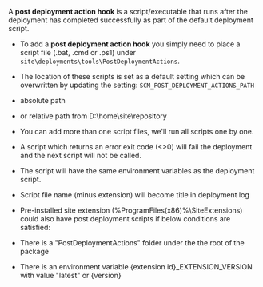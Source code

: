 A **post deployment action hook** is a script/executable that runs after the deployment has completed successfully as part of the default deployment script.

- To add a **post deployment action hook** you simply need to place a script file (.bat, .cmd or .ps1) under ```site\deployments\tools\PostDeploymentActions```.

- The location of these scripts is set as a default setting which can be overwritten by updating the setting: `SCM_POST_DEPLOYMENT_ACTIONS_PATH`

 - absolute path
 - or relative path from D:\home\site\repository

- You can add more than one script files, we'll run all scripts one by one.

- A script which returns an error exit code (<>0) will fail the deployment and the next script will not be called.

- The script will have the same environment variables as the deployment script.

- Script file name (minus extension) will become title in deployment log

- Pre-installed site extension (%ProgramFiles(x86)%\SiteExtensions) could also have post deployment scripts if below conditions are satisfied:
 - There is a "PostDeploymentActions" folder under the the root of the package
 - There is an environment variable {extension id}_EXTENSION_VERSION with value "latest" or {version}